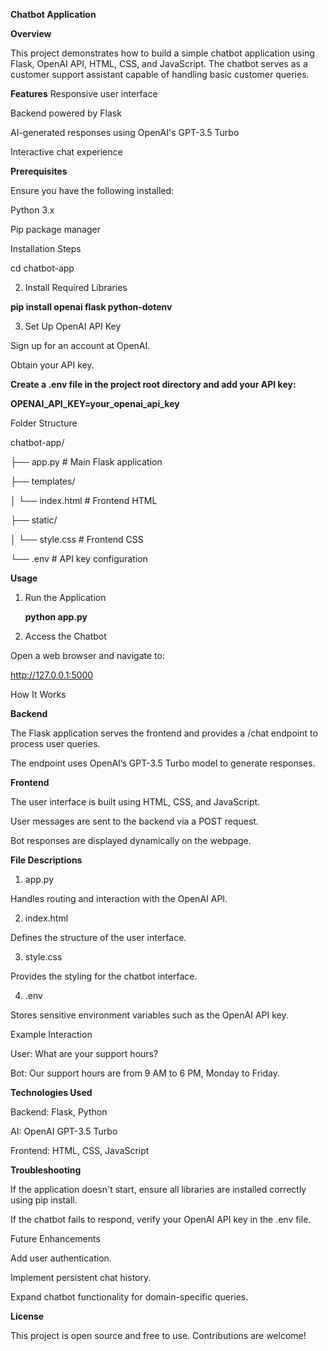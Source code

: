 **Chatbot Application**

**Overview**

This project demonstrates how to build a simple chatbot application using Flask, OpenAI API, HTML, CSS, and JavaScript. The chatbot serves as a customer support assistant capable of handling basic customer queries.

**Features**
Responsive user interface

Backend powered by Flask

AI-generated responses using OpenAI's GPT-3.5 Turbo

Interactive chat experience

**Prerequisites**

Ensure you have the following installed:

Python 3.x

Pip package manager

Installation Steps

cd chatbot-app

2. Install Required Libraries

**pip install openai flask python-dotenv**

3. Set Up OpenAI API Key

Sign up for an account at OpenAI.

Obtain your API key.

**Create a .env file in the project root directory and add your API key:**

**OPENAI_API_KEY=your_openai_api_key**

Folder Structure

chatbot-app/

├── app.py            # Main Flask application

├── templates/

│   └── index.html    # Frontend HTML

├── static/

│   └── style.css     # Frontend CSS

└── .env              # API key configuration

**Usage**

1. Run the Application
   
   **python app.py**

2. Access the Chatbot

Open a web browser and navigate to:

http://127.0.0.1:5000

How It Works

**Backend**

The Flask application serves the frontend and provides a /chat endpoint to process user queries.

The endpoint uses OpenAI’s GPT-3.5 Turbo model to generate responses.

**Frontend**

The user interface is built using HTML, CSS, and JavaScript.

User messages are sent to the backend via a POST request.

Bot responses are displayed dynamically on the webpage.

**File Descriptions**

1. app.py

Handles routing and interaction with the OpenAI API.

2. index.html

Defines the structure of the user interface.

3. style.css

Provides the styling for the chatbot interface.

4. .env

Stores sensitive environment variables such as the OpenAI API key.

Example Interaction

User: What are your support hours?

Bot: Our support hours are from 9 AM to 6 PM, Monday to Friday.

**Technologies Used**

Backend: Flask, Python

AI: OpenAI GPT-3.5 Turbo

Frontend: HTML, CSS, JavaScript

**Troubleshooting**

If the application doesn't start, ensure all libraries are installed correctly using pip install.

If the chatbot fails to respond, verify your OpenAI API key in the .env file.

Future Enhancements

Add user authentication.

Implement persistent chat history.

Expand chatbot functionality for domain-specific queries.

**License**

This project is open source and free to use. Contributions are welcome!

